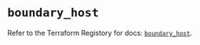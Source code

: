 # `boundary_host`

Refer to the Terraform Registory for docs: [`boundary_host`](https://registry.terraform.io/providers/hashicorp/boundary/1.1.9/docs/resources/host).
